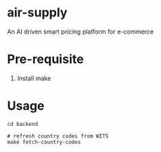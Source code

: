 # air-supply
An AI driven smart pricing platform for e-commerce

# Pre-requisite
1. Install make

# Usage
```shell
cd backend

# refresh country codes from WITS
make fetch-country-codes
```